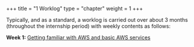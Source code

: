 +++
title = "1 Worklog"
type = "chapter"
weight = 1
+++

Typically, and as a standard, a worklog is carried out over about 3 months (throughout the internship period) with weekly contents as follows:

**Week 1:** [Getting familiar with AWS and basic AWS services](1.1-week1/)
